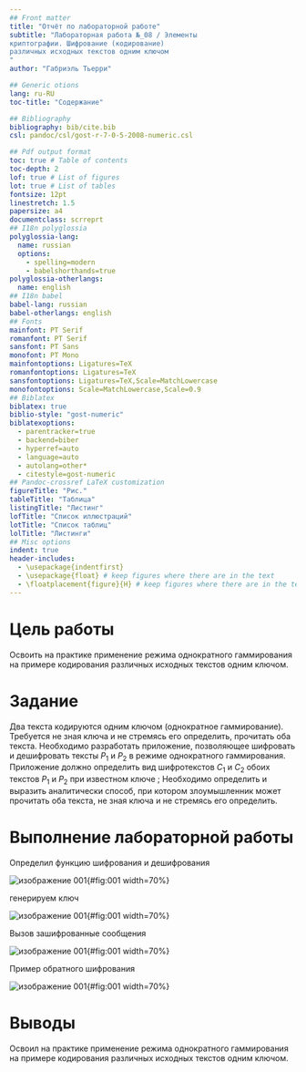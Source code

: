 ```yaml
---
## Front matter
title: "Отчёт по лабораторной работе"
subtitle: "Лабораторная работа №_08 / Элементы
криптографии. Шифрование (кодирование)
различных исходных текстов одним ключом
"
author: "Габриэль Тьерри"

## Generic otions
lang: ru-RU
toc-title: "Содержание"

## Bibliography
bibliography: bib/cite.bib
csl: pandoc/csl/gost-r-7-0-5-2008-numeric.csl

## Pdf output format
toc: true # Table of contents
toc-depth: 2
lof: true # List of figures
lot: true # List of tables
fontsize: 12pt
linestretch: 1.5
papersize: a4
documentclass: scrreprt
## I18n polyglossia
polyglossia-lang:
  name: russian
  options:
	- spelling=modern
	- babelshorthands=true
polyglossia-otherlangs:
  name: english
## I18n babel
babel-lang: russian
babel-otherlangs: english
## Fonts
mainfont: PT Serif
romanfont: PT Serif
sansfont: PT Sans
monofont: PT Mono
mainfontoptions: Ligatures=TeX
romanfontoptions: Ligatures=TeX
sansfontoptions: Ligatures=TeX,Scale=MatchLowercase
monofontoptions: Scale=MatchLowercase,Scale=0.9
## Biblatex
biblatex: true
biblio-style: "gost-numeric"
biblatexoptions:
  - parentracker=true
  - backend=biber
  - hyperref=auto
  - language=auto
  - autolang=other*
  - citestyle=gost-numeric
## Pandoc-crossref LaTeX customization
figureTitle: "Рис."
tableTitle: "Таблица"
listingTitle: "Листинг"
lofTitle: "Список иллюстраций"
lotTitle: "Список таблиц"
lolTitle: "Листинги"
## Misc options
indent: true
header-includes:
  - \usepackage{indentfirst}
  - \usepackage{float} # keep figures where there are in the text
  - \floatplacement{figure}{H} # keep figures where there are in the text
---
```


# Цель работы

Освоить на практике применение режима однократного гаммирования на примере кодирования различных исходных текстов одним ключом.

# Задание
Два текста кодируются одним ключом (однократное гаммирование).
Требуется не зная ключа и не стремясь его определить, прочитать оба текста. Необходимо разработать приложение, позволяющее шифровать и дешифровать тексты $P_1$ и $P_2$ в режиме однократного гаммирования. Приложение должно определить вид шифротекстов $C_1$ и $C_2$ обоих текстов $P_1$ и $P_2$ при известном ключе ; Необходимо определить и выразить аналитически способ, при котором злоумышленник может прочитать оба текста, не зная ключа и не стремясь его определить.

# Выполнение лабораторной работы

Определил функцию шифрования и дешифрования

![изображение 001](https://raw.githubusercontent.com/tgabriel22/Work/main/2022-2023/Информационная%20безопасность/infosec/Lab08/report/image/Capture1.PNG){#fig:001 width=70%}

генерируем ключ

![изображение 001](https://raw.githubusercontent.com/tgabriel22/Work/main/2022-2023/Информационная%20безопасность/infosec/Lab08/report/image/Capture2.PNG){#fig:001 width=70%}

Вызов зашифрованные сообщения

![изображение 001](https://raw.githubusercontent.com/tgabriel22/Work/main/2022-2023/Информационная%20безопасность/infosec/Lab08/report/image/Capture3.PNG){#fig:001 width=70%}

Пример обратного шифрования

![изображение 001](https://raw.githubusercontent.com/tgabriel22/Work/main/2022-2023/Информационная%20безопасность/infosec/Lab08/report/image/Capture4.PNG){#fig:001 width=70%}

# Выводы

Освоил на практике применение режима однократного гаммирования на примере кодирования различных исходных текстов одним ключом.